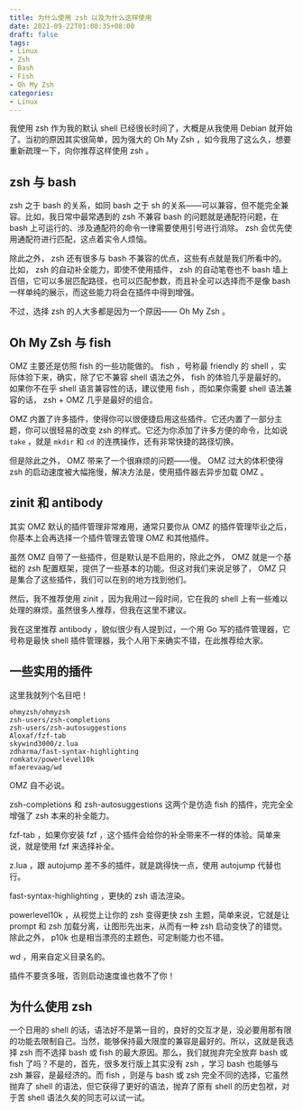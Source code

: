 ```yaml
---
title: 为什么使用 zsh 以及为什么这样使用
date: 2021-09-22T01:08:35+08:00
draft: false
tags:
- Linux
- Zsh
- Bash
- Fish
- Oh My Zsh
categories:
- Linux
---
```


我使用 zsh 作为我的默认 shell 已经很长时间了，大概是从我使用 Debian 就开始了。当初的原因其实很简单，因为强大的 Oh My Zsh ，如今我用了这么久，想要重新疏理一下，向你推荐这样使用 zsh 。

## zsh 与 bash

zsh 之于 bash 的关系，如同 bash 之于 sh 的关系——可以兼容，但不能完全兼容。比如，我日常中最常遇到的 zsh 不兼容 bash 的问题就是通配符问题，在 bash 上可运行的、涉及通配符的命令一律需要使用引号进行消除。 zsh 会优先使用通配符进行匹配，这点着实令人烦恼。

除此之外， zsh 还有很多与 bash 不兼容的优点，这些有点就是我们所看中的。比如， zsh 的自动补全能力，即使不使用插件， zsh 的自动笔卷也不 bash 墙上百倍，它可以多层匹配路径，也可以匹配参数，而且补全可以选择而不是像 bash 一样单纯的展示，而这些能力将会在插件中得到增强。

不过，选择 zsh 的人大多都是因为一个原因—— Oh My Zsh 。

## Oh My Zsh 与 fish

OMZ 主要还是仿照 fish 的一些功能做的。 fish ，号称最 friendly 的 shell ，实际体验下来，确实，除了它不兼容 shell 语法之外， fish 的体验几乎是最好的。如果你不在乎 shell 语言兼容性的话，建议使用 fish ，而如果你需要 shell 语法兼容的话， zsh + OMZ 几乎是最好的组合。

OMZ 内置了许多插件，使得你可以很便捷启用这些插件。它还内置了一部分主题，你可以很轻易的改变 zsh 的样式。它还为你添加了许多方便的命令，比如说 `take` ，就是 `mkdir` 和 `cd` 的连携操作，还有非常快捷的路径切换。

但是除此之外， OMZ 带来了一个很麻烦的问题——慢。 OMZ 过大的体积使得 zsh 的启动速度被大幅拖慢，解决方法是，使用插件器去异步加载 OMZ 。

## zinit 和 antibody

其实 OMZ 默认的插件管理非常难用，通常只要你从 OMZ 的插件管理毕业之后，你基本上会再选择一个插件管理去管理 OMZ 和其他插件。

虽然 OMZ 自带了一些插件，但是默认是不启用的，除此之外， OMZ 就是一个基础的 zsh 配置框架，提供了一些基本的功能。但这对我们来说足够了， OMZ 只是集合了这些插件，我们可以在别的地方找到他们。

然后，我不推荐使用 zinit ，因为我用过一段时间，它在我的 shell 上有一些难以处理的麻烦，虽然很多人推荐，但我在这里不建议。

我在这里推荐 antibody ，貌似很少有人提到过，一个用 Go 写的插件管理器，它号称是最快 shell 插件管理器，我个人用下来确实不错，在此推荐给大家。

## 一些实用的插件

这里我就列个名目吧！

```
ohmyzsh/ohmyzsh
zsh-users/zsh-completions
zsh-users/zsh-autosuggestions
Aloxaf/fzf-tab
skywind3000/z.lua
zdharma/fast-syntax-highlighting
romkatv/powerlevel10k
mfaerevaag/wd
```

OMZ 自不必说。

zsh-completions 和 zsh-autosuggestions 这两个是仿造 fish 的插件，完完全全增强了 zsh 本来的补全能力。

fzf-tab ，如果你安装 fzf ，这个插件会给你的补全带来不一样的体验。简单来说，就是使用 fzf 来选择补全。

z.lua ，跟 autojump 差不多的插件，就是跳得快一点，使用 autojump 代替也行。

fast-syntax-highlighting ，更快的 zsh 语法渲染。

powerlevel10k ，从视觉上让你的 zsh 变得更快 zsh 主题，简单来说，它就是让 prompt 和 zsh 加载分离，让图形先出来，从而有一种 zsh 启动变快了的错觉。除此之外， p10k 也是相当漂亮的主题色，可定制能力也不错。

wd ，用来自定义目录名的。

插件不要贪多哦，否则启动速度谁也救不了你！

## 为什么使用 zsh

一个日用的 shell 的话，语法好不是第一目的，良好的交互才是，没必要用那有限的功能去限制自己。当然，能够保持最大限度的兼容是最好的。所以，这就是我选择 zsh 而不选择 bash 或 fish 的最大原因。那么，我们就抛弃完全放弃 bash 或 fish 了吗？不是的，首先，很多发行版上其实没有 zsh ，学习 bash 也能够与 zsh 兼容，是最经济的。而 fish ，则是与 bash 或 zsh 完全不同的选择，它虽然抛弃了 shell 的语法，但它获得了更好的语法，抛弃了原有 shell 的历史包袱，对于苦 shell 语法久矣的同志可以试一试。
